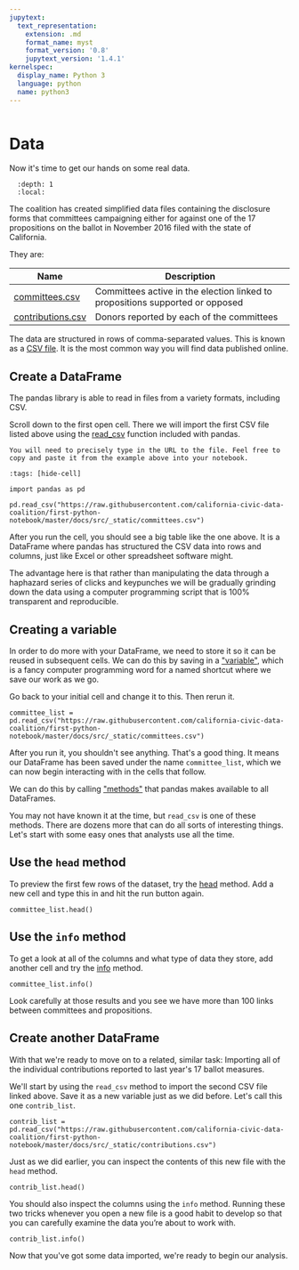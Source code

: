 ```yaml
---
jupytext:
  text_representation:
    extension: .md
    format_name: myst
    format_version: '0.8'
    jupytext_version: '1.4.1'
kernelspec:
  display_name: Python 3
  language: python
  name: python3
---
```


```{include} ./_templates/nav.html
```

# Data

Now it's time to get our hands on some real data.

```{contents} Sections
  :depth: 1
  :local:
```

The coalition has created simplified data files containing the disclosure forms that committees campaigning either for against one of the 17 propositions on the ballot in November 2016 filed with the state of California.

They are:

| Name                | Description                                                                   |
| ------------------- | ----------------------------------------------------------------------------- |
| [committees.csv](https://raw.githubusercontent.com/california-civic-data-coalition/first-python-notebook/master/docs/src/_static/committees.csv)    | Committees active in the election linked to propositions supported or opposed |
| [contributions.csv](https://raw.githubusercontent.com/california-civic-data-coalition/first-python-notebook/master/docs/src/_static/contributions.csv) | Donors reported by each of the committees                                     |

The data are structured in rows of comma-separated values. This is known as a [CSV file](https://en.wikipedia.org/wiki/Comma-separated_values). It is the most common way you will find data published online.

## Create a DataFrame

The pandas library is able to read in files from a variety formats, including CSV.

Scroll down to the first open cell. There we will import the first CSV file listed above using the [read_csv](http://pandas.pydata.org/pandas-docs/stable/generated/pandas.read_csv.html) function included with pandas.

```{warning}
You will need to precisely type in the URL to the file. Feel free to copy and paste it from the example above into your notebook.
```

```{code-cell}
:tags: [hide-cell]

import pandas as pd
```

```{code-cell}
pd.read_csv("https://raw.githubusercontent.com/california-civic-data-coalition/first-python-notebook/master/docs/src/_static/committees.csv")
```

After you run the cell, you should see a big table like the one above. It is a DataFrame where pandas has structured the CSV data into rows and columns, just like Excel or other spreadsheet software might.

The advantage here is that rather than manipulating the data through a haphazard series of clicks and keypunches we will be gradually grinding down the data using a computer programming script that is 100% transparent and reproducible.

## Creating a variable

In order to do more with your DataFrame, we need to store it so it can be reused in subsequent cells. We can do this by saving in a ["variable"](https://en.wikipedia.org/wiki/Variable_(computer_science)), which is a fancy computer programming word for a named shortcut where we save our work as we go.

Go back to your initial cell and change it to this. Then rerun it.

```{code-cell}
committee_list = pd.read_csv("https://raw.githubusercontent.com/california-civic-data-coalition/first-python-notebook/master/docs/src/_static/committees.csv")
```

After you run it, you shouldn't see anything. That's a good thing. It means our DataFrame has been saved under the name `committee_list`, which we can now begin interacting with in the cells that follow.

We can do this by calling ["methods"](https://en.wikipedia.org/wiki/Method_(computer_programming)) that pandas makes available to all DataFrames.

You may not have known it at the time, but `read_csv` is one of these methods. There are dozens more that can do all sorts of interesting things. Let's start with some easy ones that analysts use all the time.

## Use the `head` method

To preview the first few rows of the dataset, try the [head](http://pandas.pydata.org/pandas-docs/stable/generated/pandas.DataFrame.head.html) method. Add a new cell and type this in and hit the run button again.

```{code-cell}
committee_list.head()
```

## Use the `info` method

To get a look at all of the columns and what type of data they store, add another cell and try the [info](http://pandas.pydata.org/pandas-docs/stable/generated/pandas.DataFrame.info.html) method.

```{code-cell}
committee_list.info()
```

Look carefully at those results and you see we have more than 100 links between committees and propositions.

## Create another DataFrame

With that we're ready to move on to a related, similar task: Importing all of the individual contributions reported to last year's 17 ballot measures.

We'll start by using the `read_csv` method to import the second CSV file linked above. Save it as a new variable just as we did before. Let's call this one `contrib_list`.

```{code-cell}
contrib_list = pd.read_csv("https://raw.githubusercontent.com/california-civic-data-coalition/first-python-notebook/master/docs/src/_static/contributions.csv")
```

Just as we did earlier, you can inspect the contents of this new file with the `head` method.

```{code-cell}
contrib_list.head()
```

You should also inspect the columns using the `info` method. Running these two tricks whenever you open a new file is a good habit to develop so that you can carefully examine the data you’re about to work with.

```{code-cell}
contrib_list.info()
```

Now that you've got some data imported, we're ready to begin our analysis.
